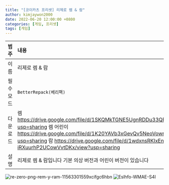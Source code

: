```yaml
---
title: "[코이카츠 프리셋] 리제로 렘 & 람"
author: kimjaywon2000
date: 2022-06-20 12:00:00 +0800
categories: [게임, 프리셋]
tags: [게임]
---
```


| 범주             | 내용            |
|:----------------|:---------------|
| 이름             | 리제로 렘 & 람  |
| 필수 모드         | `BetterRepack(베리팩)`       |
| 다운로드          | 렘 <https://drive.google.com/file/d/1SKQMkTGNE5UgnRDDu33QPD1ZQzwX5m_d/view?usp=sharing> 렘 어린이 <https://drive.google.com/file/d/1K20YAVb3xGevQv5NeoVowrhKDWHfGekT/view?usp=sharing> 람 <https://drive.google.com/file/d/1wdxnsRKIxEnx-iRXuurhP2UCowVvtDKx/view?usp=sharing> |
| 설명             | 리제로 렘 & 람입니다 기본 의상 버전과 어린이 버전이 있습니다 |

![re-zero-png-rem-y-ram-11563301559xcifgc6hbn](https://user-images.githubusercontent.com/76558033/174835924-5a131816-caa3-42ca-aa1d-969a9f300a4f.png)
![Eslhfo-WMAE-S4l](https://user-images.githubusercontent.com/76558033/174835932-295d8519-421d-4246-b47a-056fe93db3a9.jpg)

